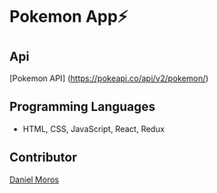 
# Pokemon App⚡️



## Api
[Pokemon API] (https://pokeapi.co/api/v2/pokemon/)



## Programming Languages
* HTML, CSS, JavaScript, React, Redux

## Contributor
 [Daniel Moros](https://github.com/Ddmoros) 

